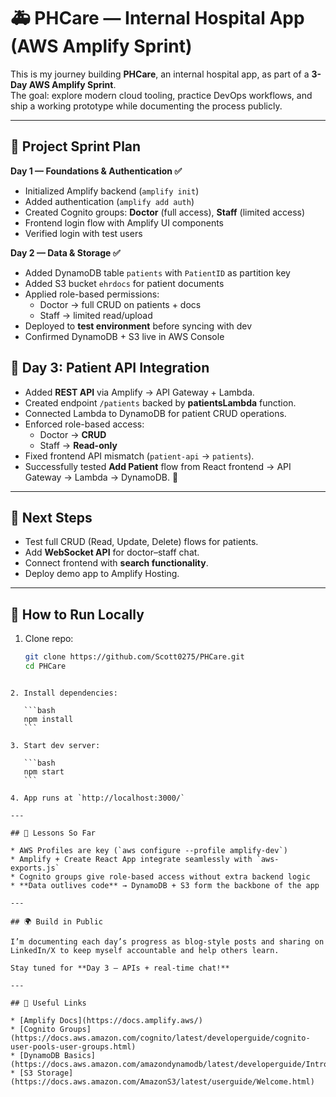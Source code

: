 # 🚑 PHCare — Internal Hospital App (AWS Amplify Sprint)

This is my journey building **PHCare**, an internal hospital app, as part of a **3-Day AWS Amplify Sprint**.  
The goal: explore modern cloud tooling, practice DevOps workflows, and ship a working prototype while documenting the process publicly.  

---

## 📅 Project Sprint Plan

**Day 1 — Foundations & Authentication ✅**  
- Initialized Amplify backend (`amplify init`)  
- Added authentication (`amplify add auth`)  
- Created Cognito groups: **Doctor** (full access), **Staff** (limited access)  
- Frontend login flow with Amplify UI components  
- Verified login with test users  

**Day 2 — Data & Storage ✅**  
- Added DynamoDB table `patients` with `PatientID` as partition key  
- Added S3 bucket `ehrdocs` for patient documents  
- Applied role-based permissions:
  - Doctor → full CRUD on patients + docs  
  - Staff → limited read/upload  
- Deployed to **test environment** before syncing with dev  
- Confirmed DynamoDB + S3 live in AWS Console  

## 🏥 Day 3: Patient API Integration
- Added **REST API** via Amplify → API Gateway + Lambda.  
- Created endpoint `/patients` backed by **patientsLambda** function.  
- Connected Lambda to DynamoDB for patient CRUD operations.  
- Enforced role-based access:  
  - Doctor → **CRUD**  
  - Staff → **Read-only**  
- Fixed frontend API mismatch (`patient-api` → `patients`).  
- Successfully tested **Add Patient** flow from React frontend → API Gateway → Lambda → DynamoDB. 🎉  

---

## 🔮 Next Steps
- Test full CRUD (Read, Update, Delete) flows for patients.  
- Add **WebSocket API** for doctor–staff chat.  
- Connect frontend with **search functionality**.  
- Deploy demo app to Amplify Hosting.  
---

## 🚀 How to Run Locally

1. Clone repo:
   ```bash
   git clone https://github.com/Scott0275/PHCare.git
   cd PHCare
````

2. Install dependencies:

   ```bash
   npm install
   ```

3. Start dev server:

   ```bash
   npm start
   ```

4. App runs at `http://localhost:3000/`

---

## 📖 Lessons So Far

* AWS Profiles are key (`aws configure --profile amplify-dev`)
* Amplify + Create React App integrate seamlessly with `aws-exports.js`
* Cognito groups give role-based access without extra backend logic
* **Data outlives code** → DynamoDB + S3 form the backbone of the app

---

## 🌍 Build in Public

I’m documenting each day’s progress as blog-style posts and sharing on LinkedIn/X to keep myself accountable and help others learn.

Stay tuned for **Day 3 — APIs + real-time chat!**

---

## 🔗 Useful Links

* [Amplify Docs](https://docs.amplify.aws/)
* [Cognito Groups](https://docs.aws.amazon.com/cognito/latest/developerguide/cognito-user-pools-user-groups.html)
* [DynamoDB Basics](https://docs.aws.amazon.com/amazondynamodb/latest/developerguide/Introduction.html)
* [S3 Storage](https://docs.aws.amazon.com/AmazonS3/latest/userguide/Welcome.html)
